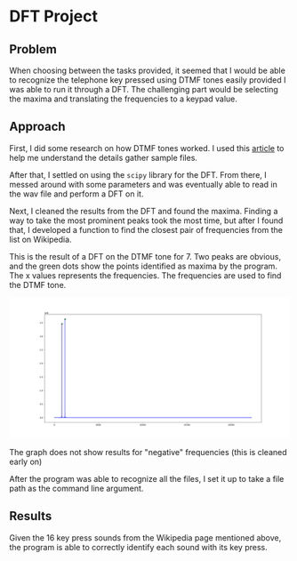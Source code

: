 # DFT Project

## Problem
When choosing between the tasks provided, it seemed that I would be able to recognize the telephone key pressed using DTMF tones easily provided I was able to run it through a DFT. The challenging part would be selecting the maxima and translating the frequencies to a keypad value.

## Approach
First, I did some research on how DTMF tones worked. I used this [article](https://en.wikipedia.org/wiki/Dual-tone_multi-frequency_signaling) to help me understand the details gather sample files. 

After that, I settled on using the `scipy` library for the DFT. From there, I messed around with some parameters and was eventually able to read in the wav file and perform a DFT on it. 

Next, I cleaned the results from the DFT and found the maxima. Finding a way to take the most prominent peaks took the most time, but after I found that, I developed a function to find the closest pair of frequencies from the list on Wikipedia. 

This is the result of a DFT on the DTMF tone for 7. Two peaks are obvious, and the green dots show the points identified as maxima by the program. The x values represents the frequencies. The frequencies are used to find the DTMF tone. 

![DTMF tone 7 plot](media/DTMF_7.png)

The graph does not show results for "negative" frequencies (this is cleaned early on)

After the program was able to recognize all the files, I set it up to take a file path as the command line argument.

## Results
Given the 16 key press sounds from the Wikipedia page mentioned above, the program is able to correctly identify each sound with its key press. 
